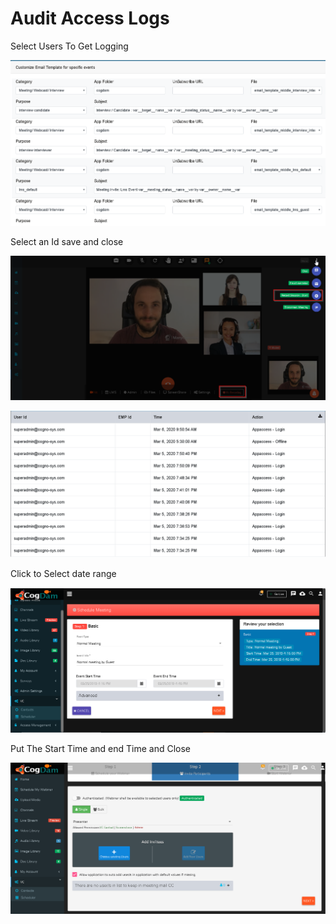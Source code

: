 # Audit Access Logs

Select Users To Get Logging

![](../.gitbook/assets/image%20%2895%29.png)

Select an Id save and close

![](../.gitbook/assets/image%20%28193%29.png)

![](../.gitbook/assets/image%20%28238%29.png)

Click to Select date range

![](../.gitbook/assets/image%20%28138%29.png)

Put The Start Time and end Time and Close

![](../.gitbook/assets/image%20%28187%29.png)

